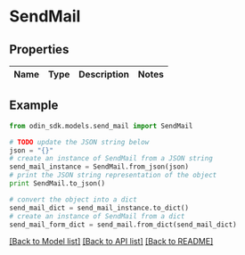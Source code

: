 # SendMail


## Properties

Name | Type | Description | Notes
------------ | ------------- | ------------- | -------------

## Example

```python
from odin_sdk.models.send_mail import SendMail

# TODO update the JSON string below
json = "{}"
# create an instance of SendMail from a JSON string
send_mail_instance = SendMail.from_json(json)
# print the JSON string representation of the object
print SendMail.to_json()

# convert the object into a dict
send_mail_dict = send_mail_instance.to_dict()
# create an instance of SendMail from a dict
send_mail_form_dict = send_mail.from_dict(send_mail_dict)
```
[[Back to Model list]](../README.md#documentation-for-models) [[Back to API list]](../README.md#documentation-for-api-endpoints) [[Back to README]](../README.md)


